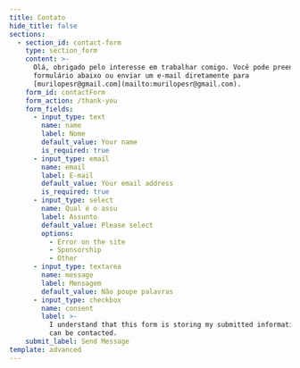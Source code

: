 ```yaml
---
title: Contato
hide_title: false
sections:
  - section_id: contact-form
    type: section_form
    content: >-
      Olá, obrigado pelo interesse em trabalhar comigo. Você pode preencher o
      formulário abaixo ou enviar um e-mail diretamente para
      [murilopesr@gmail.com](mailto:murilopesr@gmail.com).
    form_id: contactForm
    form_action: /thank-you
    form_fields:
      - input_type: text
        name: name
        label: Nome
        default_value: Your name
        is_required: true
      - input_type: email
        name: email
        label: E-mail
        default_value: Your email address
        is_required: true
      - input_type: select
        name: Qual é o assu
        label: Assunto
        default_value: Please select
        options:
          - Error on the site
          - Sponsorship
          - Other
      - input_type: textarea
        name: message
        label: Mensagem
        default_value: Não poupe palavras
      - input_type: checkbox
        name: consent
        label: >-
          I understand that this form is storing my submitted information so I
          can be contacted.
    submit_label: Send Message
template: advanced
---
```

